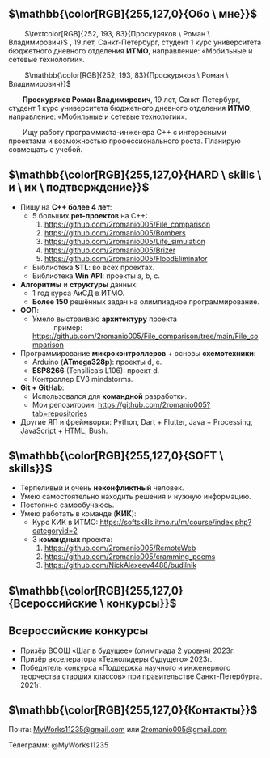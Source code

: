 ﻿## $\mathbb{\color[RGB]{255,127,0}{Обо \ мне}}$

&emsp;&emsp; $\textcolor[RGB]{252, 193, 83}{Проскуряков \ Роман \ Владимирович}$
, 19 лет, Санкт-Петербург, студент 1 курс университета бюджетного дневного отделения **ИТМО**, направление: «Мобильные и сетевые технологии». 

&emsp;&emsp; $\mathbb{\color[RGB]{252, 193, 83}{Проскуряков \ Роман \ Владимирович}}$


&emsp;&emsp;**Проскуряков Роман Владимирович**, 19 лет, Санкт-Петербург, студент 1 курс университета бюджетного дневного отделения **ИТМО**, направление: «Мобильные и сетевые технологии». 

&emsp;&emsp;Ищу работу программиста-инженера С++ с интересными проектами и возможностью профессионального роста. Планирую совмещать с учебой. 
## $\mathbb{\color[RGB]{255,127,0}{HARD \ skills \ и \ их \ подтверждение}}$
- Пишу на **С++ более 4 лет**:
   + 5 больших **pet-проектов** на С++:
      1. <https://github.com/2romanio005/File_comparison>
      1. <https://github.com/2romanio005/Bombers>
      1. <https://github.com/2romanio005/Life_simulation>
      1. <https://github.com/2romanio005/Brizer>
      1. <https://github.com/2romanio005/FloodEliminator>
   + Библиотека **STL**: во всех проектах.
   + Библиотека **Win API**: проекты a, b, c.
- **Алгоритмы** и **структуры** данных: 
   + 1 год курса АиСД в ИТМО.
   + **Более 150** решённых задач на олимпиадное программирование.
- **ООП**:
   + Умело выстраиваю **архитектуру** проекта  
&emsp;&emsp;&emsp;пример: <https://github.com/2romanio005/File_comparison/tree/main/File_comparison>
- Программирование **микроконтроллеров** + основы **схемотехники:**
   + Arduino (**ATmega328p**): проекты d, e.
   + **ESP8266** (Tensilica’s L106)[](https://github.com/2romanio005/Brizer): проект d.
   + Контроллер EV3 mindstorms.
- **Git + GitHab**:
   + Использовался для **командной** разработки.
   + Мои репозитории: <https://github.com/2romanio005?tab=repositories>
- Другие ЯП и фреймворки: Python, Dart + Flutter, Java + Processing, JavaScript + HTML, Bush.
## $\mathbb{\color[RGB]{255,127,0}{SOFT \ skills}}$
- Терпеливый и очень **неконфликтный** человек.
- Умею самостоятельно находить решения и нужную информацию.
- Постоянно самообучаюсь.
- Умею работать в команде (**КИК**):
   + Курс КИК в ИТМО: <https://softskills.itmo.ru/m/course/index.php?categoryid=2>
   + 3 **командных** проекта:
      1. <https://github.com/2romanio005/RemoteWeb>
      1. <https://github.com/2romanio005/cramming_poems>
      1. <https://github.com/NickAlexeev4488/budilnik>
## $\mathbb{\color[RGB]{255,127,0}{Всероссийские \ конкурсы}}$
## **Всероссийские конкурсы**
- Призёр ВСОШ «Шаг в будущее» (олимпиада 2 уровня) 2023г.
- Призёр акселератора «Технолидеры будущего» 2023г.
- Победитель конкурса «Поддержка научного и инженерного творчества старших классов» при правительстве Санкт-Петербурга. 2021г.
## $\mathbb{\color[RGB]{255,127,0}{Контакты}}$
Почта: MyWorks11235@gmail.com или 2romanio005@gmail.com

Телеграмм: @MyWorks11235
